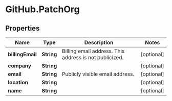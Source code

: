 # GitHub.PatchOrg

## Properties

Name | Type | Description | Notes
------------ | ------------- | ------------- | -------------
**billingEmail** | **String** | Billing email address. This address is not publicized. | [optional] 
**company** | **String** |  | [optional] 
**email** | **String** | Publicly visible email address. | [optional] 
**location** | **String** |  | [optional] 
**name** | **String** |  | [optional] 


